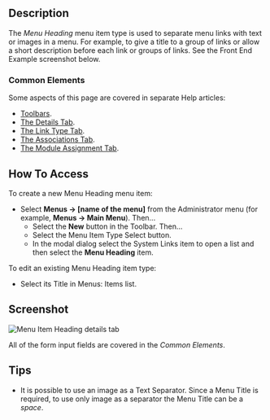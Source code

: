 <!-- Filename: Help4.x:Menu_Item:_Heading / Display title: Menu Heading -->

## Description

The *Menu Heading* menu item type is used to separate menu links with
text or images in a menu. For example, to give a title to a group of
links or allow a short description before each link or groups of links.
See the Front End Example screenshot below.

### Common Elements

Some aspects of this page are covered in separate Help articles:

* [Toolbars](jdocmanual?article=help/common-elements/toolbars).
* [The Details Tab](jdocmanual?article=help/menu-items-common/menu-item-details).
* [The Link Type Tab](jdocmanual?article=help/menu-items-common/menu-item-link-type).
* [The Associations Tab](jdocmanual?article=help/common-elements/edit-associations).
* [The Module Assignment Tab](jdocmanual?article=help/menu-items-common/menu-item-module-assignment).

## How To Access

To create a new Menu Heading menu item:

- Select **Menus → \[name of the menu\]** from the Administrator
  menu (for example, **Menus → Main Menu**). Then...
  - Select the **New** button in the Toolbar. Then...
  - Select the Menu Item Type Select button.
  - In the modal dialog select the System Links item to open a list and
    then select the **Menu Heading** item.

To edit an existing Menu Heading item type:

- Select its Title in Menus: Items list.

## Screenshot

![Menu Item Heading details tab](../../../en/images/menu-items/system-links-menu-heading-details-tab.png)

All of the form input fields are covered in the *Common Elements*.

## Tips

- It is possible to use an image as a Text Separator. Since a Menu Title
  is required, to use only image as a separator the Menu Title can be a
  *space*.
